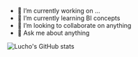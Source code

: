- 🔭 I’m currently working on ...
- 🌱 I’m currently learning BI concepts
- 👯 I’m looking to collaborate on anything
- 💬 Ask me about anything
<!-- - 🤔 I’m looking for help with ...
- 
- 📫 How to reach me: ...
- 😄 Pronouns: ...
- ⚡ Fun fact: ...
-->


![Lucho's GitHub stats](https://github-readme-stats.vercel.app/api?username=lachezar-dimitrov&theme=dark&show_icons=true)
